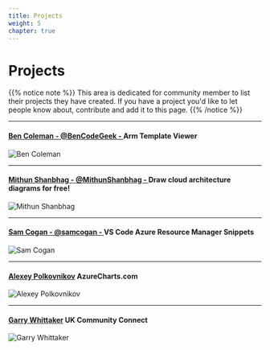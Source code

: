```yaml
---
title: Projects
weight: 5
chapter: true
---
```


# **Projects**

{{% notice note %}}
This area is dedicated for community member to list their projects they have created. If you have a project you'd like to let people know about, contribute and add it to this page.
{{% /notice %}}

---

#### [Ben Coleman - @BenCodeGeek - ](https://marketplace.visualstudio.com/items?itemName=bencoleman.armview) Arm Template Viewer
![Ben Coleman](/images/projects/armviewer.png?width=50pc)

---

#### [Mithun Shanbhag - @MithunShanbhag - ](https://marketplace.visualstudio.com/items?itemName=bencoleman.armview)  Draw cloud architecture diagrams for free!
![Mithun Shanbhag](/images/projects/cloudskew.png?width=50pc)	

---

#### [Sam Cogan - @samcogan - ](https://github.com/sam-cogan/arm-snippets-vscode)  VS Code Azure Resource Manager Snippets
![Sam Cogan](/images/projects/ARMSnippets.PNG?width=50pc)	

---
#### [Alexey Polkovnikov](https://azurecharts.com/)  AzureCharts.com
![Alexey Polkovnikov](/images/projects/azurecharts.PNG?width=50pc)

---
#### [Garry Whittaker](https://communityconnect.site/)  UK Community Connect
![Garry Whittaker](/images/projects/CommunityConnect.PNG?width=50pc)

